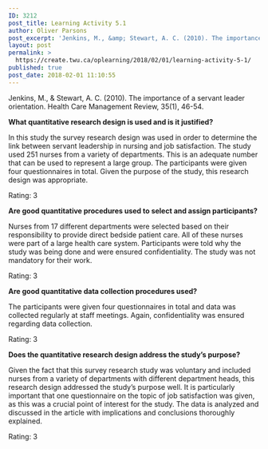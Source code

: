 ```yaml
---
ID: 3212
post_title: Learning Activity 5.1
author: Oliver Parsons
post_excerpt: 'Jenkins, M., &amp; Stewart, A. C. (2010). The importance of a servant leader orientation. Health Care Management Review, 35(1), 46-54. What quantitative research design is used and is it justified? In this study the survey research design was used in... <a href="https://create.twu.ca/oplearning/2018/02/01/learning-activity-5-1/"> Continue Reading &rarr;</a>'
layout: post
permalink: >
  https://create.twu.ca/oplearning/2018/02/01/learning-activity-5-1/
published: true
post_date: 2018-02-01 11:10:55
---
```

<p>Jenkins, M., &amp; Stewart, A. C. (2010). The importance of a servant leader orientation. Health Care Management Review, 35(1), 46-54.</p>
<p><strong>What quantitative research design is used and is it justified?</strong></p>
<p>In this study the survey research design was used in order to determine the link between servant leadership in nursing and job satisfaction. The study used 251 nurses from a variety of departments. This is an adequate number that can be used to represent a large group. The participants were given four questionnaires in total. Given the purpose of the study, this research design was appropriate.</p>
<p>Rating: 3</p>
<p><strong>Are good quantitative procedures used to select and assign participants?</strong></p>
<p>Nurses from 17 different departments were selected based on their responsibility to provide direct bedside patient care. All of these nurses were part of a large health care system. Participants were told why the study was being done and were ensured confidentiality. The study was not mandatory for their work.</p>
<p>Rating: 3</p>
<p><strong>Are good quantitative data collection procedures used?</strong></p>
<p>The participants were given four questionnaires in total and data was collected regularly at staff meetings. Again, confidentiality was ensured regarding data collection.</p>
<p>Rating: 3</p>
<p><strong>Does the quantitative research design address the study&#8217;s purpose?</strong></p>
<p>Given the fact that this survey research study was voluntary and included nurses from a variety of departments with different department heads, this research design addressed the study&#8217;s purpose well. It is particularly important that one questionnaire on the topic of job satisfaction was given, as this was a crucial point of interest for the study. The data is analyzed and discussed in the article with implications and conclusions thoroughly explained.</p>
<p>Rating: 3</p>